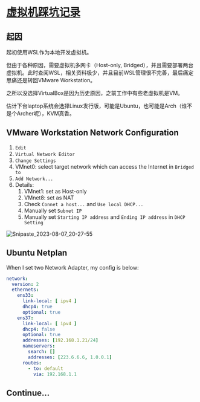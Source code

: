 # [虚拟机踩坑记录](https://github.com/harahi/blog/issues/3)

## 起因

起初使用WSL作为本地开发虚拟机。

但由于各种原因，需要虚拟机多网卡（Host-only, Bridged），并且需要部署两台虚拟机。此时查阅WSL，相关资料极少，并且目前WSL管理很不完善，最后痛定思痛还是转回VMware Workstation。

之所以没选择VirtualBox是因为历史原因，之前工作中有些老虚拟机是VM。

估计下台laptop系统会选择Linux发行版，可能是Ubuntu，也可能是Arch（谁不是个Archer呢），KVM真香。

## VMware Workstation Network Configuration

1. `Edit`
2. `Virtual Network Editor`
3. `Change Settings`
4. VMnet0: select target network which can access the Internet in `Bridged to`
5. `Add Network...`
6. Details: 
   1. VMnet1: set as Host-only
   2. VMnet8: set as NAT
   3. Check `Connet a host...` and `Use local DHCP...`
   4. Manually set `Subnet IP`
   5. Manually set `Starting IP address` and `Ending IP address` in `DHCP Setting`

![Snipaste_2023-08-07_20-27-55](https://github.com/harahi/blog/assets/23181761/d5f125a9-4b41-4768-84bf-522c24dd9a46)


## Ubuntu Netplan

When I set two Network Adapter, my config is below:

```yaml
network:
  version: 2
  ethernets:
    ens33:
      link-local: [ ipv4 ]
      dhcp4: true
      optional: true
    ens37:
      link-local: [ ipv4 ]
      dhcp4: false
      optional: true
      addresses: [192.168.1.21/24]
      nameservers:
        search: []
        addresses: [223.6.6.6, 1.0.0.1]
      routes:
        - to: default
          via: 192.168.1.1
```


## Continue...
